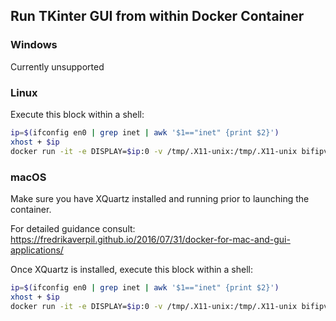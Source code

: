 ## Run TKinter GUI from within Docker Container

### Windows
Currently unsupported

### Linux
Execute this block within a shell:
```sh
ip=$(ifconfig en0 | grep inet | awk '$1=="inet" {print $2}')
xhost + $ip
docker run -it -e DISPLAY=$ip:0 -v /tmp/.X11-unix:/tmp/.X11-unix bifipv python -c "import bifacial_radiance; bifacial_radiance.gui()"
```

### macOS
Make sure you have XQuartz installed and running prior to launching the container.

For detailed guidance consult: https://fredrikaverpil.github.io/2016/07/31/docker-for-mac-and-gui-applications/

Once XQuartz is installed, execute this block within a shell:
```sh
ip=$(ifconfig en0 | grep inet | awk '$1=="inet" {print $2}')
xhost + $ip
docker run -it -e DISPLAY=$ip:0 -v /tmp/.X11-unix:/tmp/.X11-unix bifipv python -c "import bifacial_radiance; bifacial_radiance.gui()"
```